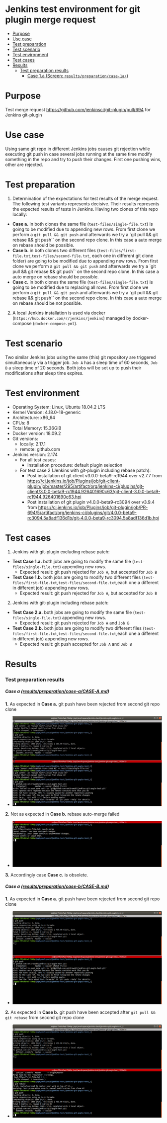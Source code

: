 Jenkins test environment for git plugin merge request
===================================
<!-- TOC depthFrom:1 depthTo:6 withLinks:1 updateOnSave:1 orderedList:1 -->

- [Purpose](#purpose)
- [Use case](#use-case)
- [Test preparation](#test-preparation)
- [Test scenario](#test-scenario)
- [Test environment](#test-environment)
- [Test cases](#test-cases)
- [Results](#results)
  - [Test preparation results](#test-preparation-results)
    - [Case 1.a (Screen: `results/preparation/case-1a/`)](#case-1a-screen-resultspreparationcase-1a)

<!-- /TOC -->

# Purpose
Test merge request https://github.com/jenkinsci/git-plugin/pull/694 for Jenkins git-plugin

# Use case
Using same git repo in different Jenkins jobs causes git rejection while executing git push in case several jobs running at the same time modify something in the repo and try to push their changes. First one pushing wins, other are rejected.

# Test preparation
1. Determination of the expectations for test results of the merge request. The following test variants represents decisive. Their results represents the expected results of tests in Jenkins. Having two clones of this repo locally:
  - **Case a.** in both clones the same file (`test-files/single-file.txt`) is going to be modified due to appending new rows. From first clone we perform a `git pull && git push` and afterwards we try a `git pull && git rebase && git push`` on the second repo clone. In this case a auto merge on rebase should be possible.
  - **Case b.** in both clones two different files (`test-files/first-file.txt`,`test-files/second-file.txt`, each one in different git clone folder) are going to be modified due to appending new rows. From first clone we perform a `git pull && git push` and afterwards we try a `git pull && git rebase && git push`` on the second repo clone.  In this case a auto merge on rebase should be possible.
  - **Case c.** in both clones the same file (`test-files/single-file.txt`) is going to be modified due to replacing all rows. From first clone we perform a `git pull && git push` and afterwards we try a `git pull && git rebase && git push`` on the second repo clone.  In this case a auto merge on rebase should be not possible.
2. A local Jenkins installation is used via docker (`https://hub.docker.com/r/jenkins/jenkins`) managed by docker-compose (`docker-compose.yml`).

# Test scenario
Two similar Jenkins jobs using the same (this) git repository are triggered simultaneously via a trigger job.
`Job A` has a sleep time of 60 seconds, `Job B` a sleep time of 20 seconds. Both jobs will be set up to push their modifications after sleep time expires.

# Test environment
- Operating System: Linux, Ubuntu 18.04.2 LTS
- Kernel Version: 4.18.0-18-generic
- Architecture: x86_64
- CPUs: 8
- Total Memory: 15.36GiB
- Docker version: 18.09.2
- Git versions:
  - locally: 2.17.1
  - remote: github.com
- Jenkins version: 2.174
  - For all test cases:
    - Installation procedure: default plugin selection
  - For test case 2 (Jenkins with git-plugin including rebase patch):
    - Post installation of git client v3.0.0-beta9-rc1944 over v2.7.7 from https://ci.jenkins.io/job/Plugins/job/git-client-plugin/job/master/295/artifact/org/jenkins-ci/plugins/git-client/3.0.0-beta9-rc1944.926401690c63/git-client-3.0.0-beta9-rc1944.926401690c63.hpi
    - Post installation of git plugin v4.0.0-beta9-rc3094 over v3.9.4 from https://ci.jenkins.io/job/Plugins/job/git-plugin/job/PR-694/5/artifact/org/jenkins-ci/plugins/git/4.0.0-beta9-rc3094.5a8adf136d1b/git-4.0.0-beta9-rc3094.5a8adf136d1b.hpi


# Test cases
1. Jenkins with git-plugin excluding rebase patch:
  - **Test Case 1.a.** both jobs are going to modify the same file (`test-files/single-file.txt`) appending new rows.
    - Expected result: git push rejected for `Job A`, but accepted for `Job B`
  - **Test Case 1.b.** both jobs are going to modify two different files (`test-files/first-file.txt`,`test-files/second-file.txt`,each one a different in different job) appending new rows.
    - Expected result: git push rejected for `Job A`, but accepted for `Job B`

2. Jenkins with git-plugin including rebase patch:
  - **Test Case 2.a.** both jobs are going to modify the same file (`test-files/single-file.txt`) appending new rows.
    - Expected result: git push rejected for `Job A` and `Job B`
  - **Test Case 2.b.** both jobs are going to modify two different files (`test-files/first-file.txt`,`test-files/second-file.txt`,each one a different in different job) appending new rows.
    - Expected result: git push accepted for `Job A` and `Job B`


# Results

### Test preparation results

##### Case a ([results/preparation/case-a/CASE-A.md][e8a25f3b])

**1.** As expected in **Case a.** git push have been rejected from second git repo clone
- ![1](results/preparation/case-a/1-git-commit-push.jpg)

**2.** Not as expected in **Case b.** rebase auto-merge failed
- ![2](results/preparation/case-a/3-git-rebase.jpg)

**3.** Accordingly case **Case c.** is obsolete.



##### Case a ([results/preparation/case-b/CASE-B.md][9dbffb0f])

**1.** As expected in **Case a.** git push have been rejected from second git repo clone
- ![1](results/preparation/case-b/2-git-push.jpg)

**2.** As expected in **Case b.** git push have been accepted after `git pull && git rebase` from second git repo clone
- ![2](results/preparation/case-b/4-git-push-after-rebase.jpg)



[e8a25f3b]: results/preparation/case-a/CASE-A.md "CASE-A.md"
[9dbffb0f]: results/preparation/case-b/CASE-B.md "CASE-B.md"
